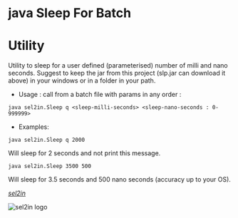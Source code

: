 # java Sleep For Batch
# Utility 

Utility to sleep for a user defined (parameterised) number of milli and nano seconds. Suggest to keep the jar from this project (slp.jar can download it above) in your windows or in a folder in your path.

* Usage : call from a batch file with params in any order :

``` shell
java sel2in.Sleep q <sleep-milli-seconds> <sleep-nano-seconds : 0-999999>
```

* Examples: 

``` shell
java sel2in.Sleep q 2000
``` 
Will sleep for 2 seconds and not print this message.

``` shell
java sel2in.Sleep 3500 500
``` 
Will sleep for 3.5 seconds and 500 nano seconds (accuracy up to your OS).

*[sel2in](http://sel2in.com "sel2in's Homepage")*

![sel2in logo](http://sel2in.com/imgs/ThemeProg.jpg)